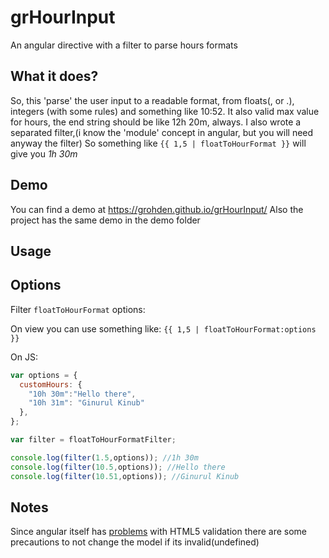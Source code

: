 # grHourInput
An angular directive with a filter to parse hours formats

## What it does?
So, this 'parse' the user input to a readable format, from floats(, or .), integers (with some rules) and something like 10:52.
It also valid max value for hours, the end string should be like 12h 20m, always.
I also wrote a separated filter,(i know the 'module' concept in angular, but you will need anyway the filter)
So something like `{{ 1,5 | floatToHourFormat }}` will give you *1h 30m*

## Demo
You can find a demo at https://grohden.github.io/grHourInput/
Also the project has the same demo in the demo folder

## Usage
## Options

Filter `floatToHourFormat` options:


On view you can use something like: `{{ 1,5 | floatToHourFormat:options }}`


On JS:
```javascript
var options = {
  customHours: {
    "10h 30m":"Hello there",
    "10h 31m": "Ginurul Kinub"
  },
};

var filter = floatToHourFormatFilter; 

console.log(filter(1.5,options)); //1h 30m
console.log(filter(10.5,options)); //Hello there
console.log(filter(10.51,options)); //Ginurul Kinub
```

## Notes
Since angular itself has <a href='https://docs.angularjs.org/api/ng/input/input%5Bnumber%5D'>problems</a> with HTML5 validation
there are some precautions to not change the model if its invalid(undefined)
